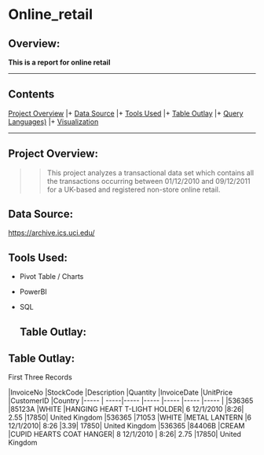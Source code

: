 # Online_retail

## Overview:
 **This is a report for online retail**

 ---
 
## Contents
 [Project Overview](#Project-Overview) |+ [Data Source](#Data-Source) |+  [Tools Used](#Tools-Used) |+  [Table Outlay](#Table-Outlay) |+  [Query Languages)](#Query-Languages) |+  [Visualization](#Visualization)

---

## Project Overview:
> > This project analyzes a transactional data set which contains all the transactions occurring between 01/12/2010 and 09/12/2011 for a UK-based and registered non-store online retail.

## Data Source:
https://archive.ics.uci.edu/

 ## Tools Used:
+	Pivot Table / Charts
+	PowerBI
+ SQL

  ## Table Outlay:

## Table Outlay:
First Three Records

|InvoiceNo	|StockCode	|Description	|Quantity	|InvoiceDate	|UnitPrice	|CustomerID	|Country
|----- | -----|----- |----- |----- |----- |----- |
|536365	|85123A	|WHITE |HANGING HEART T-LIGHT HOLDER|	6	12/1/2010 |8:26|	2.55	|17850|	United Kingdom
|536365	|71053	|WHITE |METAL LANTERN	|6	12/1/2010| 8:26	|3.39|	17850|	United Kingdom
|536365	|84406B	|CREAM |CUPID HEARTS COAT HANGER|	8	12/1/2010 | 8:26|	2.75	|17850|	United Kingdom


